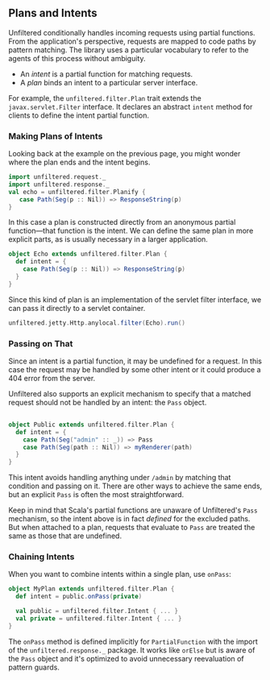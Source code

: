 Plans and Intents
-----------------

Unfiltered conditionally handles incoming requests using partial
functions. From the application's perspective, requests are
mapped to code paths by pattern matching. The library uses
a particular vocabulary to refer to the agents of this process
without ambiguity.

* An *intent* is a partial function for matching requests.
* A *plan* binds an intent to a particular server interface.

For example, the `unfiltered.filter.Plan` trait extends the
`javax.servlet.Filter` interface. It declares an abstract `intent`
method for clients to define the intent partial function.

### Making Plans of Intents

Looking back at the example on the previous page, you might wonder
where the plan ends and the intent begins.

```scala
import unfiltered.request._
import unfiltered.response._
val echo = unfiltered.filter.Planify {
   case Path(Seg(p :: Nil)) => ResponseString(p)
}
```
In this case a plan is constructed directly from an anonymous partial
function—that function is the intent. We can define the same plan in
more explicit parts, as is usually necessary in a larger application.

```scala
object Echo extends unfiltered.filter.Plan {
  def intent = {
    case Path(Seg(p :: Nil)) => ResponseString(p)
  }
}
```
Since this kind of plan is an implementation of the servlet filter
interface, we can pass it directly to a servlet container.

```scala
unfiltered.jetty.Http.anylocal.filter(Echo).run()
```

### Passing on That

Since an intent is a partial function, it may be undefined for a
request. In this case the request may be handled by some other intent
or it could produce a 404 error from the server.

Unfiltered also supports an explicit mechanism to specify that a
matched request should not be handled by an intent: the `Pass` object.

```scala
  
object Public extends unfiltered.filter.Plan {
  def intent = {
    case Path(Seg("admin" :: _)) => Pass
    case Path(Seg(path :: Nil)) => myRenderer(path)
  }
}
```

This intent avoids handling anything under `/admin` by matching that
condition and passing on it. There are other ways to achieve the same
ends, but an explicit `Pass` is often the most straightforward.

Keep in mind that Scala's partial functions are unaware of
Unfiltered's `Pass` mechanism, so the intent above is in fact
*defined* for the excluded paths. But when attached to a plan,
requests that evaluate to `Pass` are treated the same as those that
are undefined.

### Chaining Intents

When you want to combine intents within a single plan, use `onPass`:

```scala
object MyPlan extends unfiltered.filter.Plan {
  def intent = public.onPass(private)

  val public = unfiltered.filter.Intent { ... }
  val private = unfiltered.filter.Intent { ... }
}
```

The `onPass` method is defined implicitly for `PartialFunction` with
the import of the `unfiltered.response._` package. It works like
`orElse` but is aware of the `Pass` object and it's optimized to avoid
unnecessary reevaluation of pattern guards.
